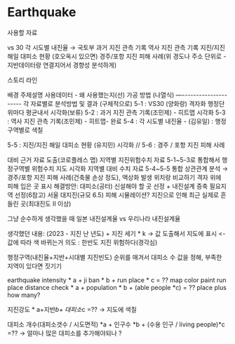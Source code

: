 # Earthquake
사용할 자료

vs 30
각 시도별 내진율  → 국토부 
과거 지진 관측 기록
역사 지진 관측 기록
지진/지진해일 대피소 현황
(호오옥시 있으면) 경주/포항 지진 피해 사례(위 경도나 주소 단위로 - 지반데이터랑 연결지어서 경향성 분석하게)


스토리 라인

배경
주제설명
사용데이터 - 왜 사용했는지(선)
가공 방법 (나열식) 
—---------------------
각 자료별로 분석방법 및 결과 (구체적으로)
5-1 :  VS30 (양화랑)
격자화
행정단위마다 평균내서 시각화(보류)
5-2 : 과거 지진 관측 기록(조민제) - 히트맵 
시각화
5-3 : 역사 지진 관측 기록(조민제) - 히트맵- 완료
5-4 :  각 시도별 내진율 - (김유일) : 행정구역별로 색칠     
       
5-5 : 지진/지진 해일 대피소 현황 (유지민)
시각화 
// 5-6 : 경주 / 포항 지진 피해 사례

대비 근거 자료 도출(코로플레스 맵)
지역별 지진위험수치
자료 5-1~5-3로 통합해서 행정구역별 위험수치 지도 시각화
지역별 대비 수치
자료 5-4~5-5 통합
상관관계 분석 → 경주/포항 지진 피해 사례(건축물 손상 정도), 액상화 발생 위치랑 비교하기
격자 위에 피해 입은 곳 표시
해결방안: 대피소(공터) 신설해야 할 곳 선정 + 내진설계 증축 필요지역 선정(6참고)
서울 대지진(규모 6.5) 피해 시뮬레이션?
지진으로 인해 최근 실제로 흔들린 곳(최대진도 II 이상) 


그냥 순수하게 생각했을 때 일본 내진설계율 vs 우리나라 내진설계율 

생각했던 내용:
(2023 - 지진 난 년도) + 지진 세기 * k  -> 값 도출해서 지도에 표시	<- 값에 따라 색 바뀌는거
의도 : 한반도 지진 위험하다(경각심)




행정구역(내진율+지반+시대별 지진빈도) 순위를 매겨서 대피소 수 값을 정해, 부족한 지역이 있다면 짓기기 

earthquake intensity  * a + ji ban * b + run place * c = ??
map color paint
run place distance check * a + population * b + (able people *c)  = ??
place plus how many?

지진강도 * a+지반*b+ 대피소*c =??
→ 지도에 색칠

대피소 개수(대피소갯수 / 시도면적) *a + 인구수 *b + (수용 인구 / living people)*c =??
→ 얼마나 많은 대피소를 추가해야되나 ?


